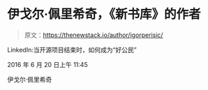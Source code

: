 # 伊戈尔·佩里希奇，《新书库》的作者

> 原文：<https://thenewstack.io/author/igorperisic/>

LinkedIn:当开源项目结束时，如何成为“好公民”

2016 年 6 月 20 日上午 11:45

伊戈尔·佩里希奇